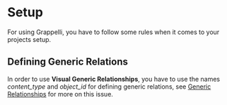 # Setup #

For using Grappelli, you have to follow some rules when it comes to your projects setup.

## Defining Generic Relations ##

In order to use **Visual Generic Relationships**, you have to use the names _content\_type_ and _object\_id_ for defining generic relations, see [Generic Relationships](http://code.google.com/p/django-grappelli/wiki/generic) for more on this issue.